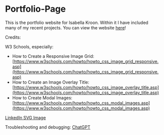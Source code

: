 # Portfolio-Page
This is the portfolio website for Isabella Kroon. Within it I have included many of my recent projects. You can view the website [here](https://isabellakro.github.io/Portfolio-Page/index.html)!

Credits:

W3 Schools, especially:
* How to Create a Responsive Image Grid: [https://www.w3schools.com/howto/howto_css_image_grid_responsive.asp](https://www.w3schools.com/howto/howto_css_image_grid_responsive.asp)
* How to Create an Image Overlay Title: [https://www.w3schools.com/howto/howto_css_image_overlay_title.asp](https://www.w3schools.com/howto/howto_css_image_overlay_title.asp)
* How to Create Modal Images: [https://www.w3schools.com/howto/howto_css_modal_images.asp](https://www.w3schools.com/howto/howto_css_modal_images.asp)


[LinkedIn SVG Image](https://www.svgrepo.com/svg/473701/linkedin)

Troubleshooting and debugging: [ChatGPT](https://chat.openai.com/)
